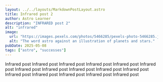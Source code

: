 ```yaml
---
layout: ../../layouts/MarkdownPostLayout.astro
title: Infrared post 2
author: Astro Learner
description: "INFRARED post 2"
alt: "infrared"
image:
  url: "https://images.pexels.com/photos/5466285/pexels-photo-5466285.jpeg?auto=compress&cs=tinysrgb&w=600&lazy=load"
  alt: "The word astro against an illustration of planets and stars."
pubDate: 2025-05-08
tags: ["astro", "successes"]
---
```


Infrared post Infrared post Infrared post Infrared post Infrared post Infrared post Infrared post Infrared post Infrared post Infrared post Infrared post Infrared post Infrared post Infrared post Infrared post Infrared post
